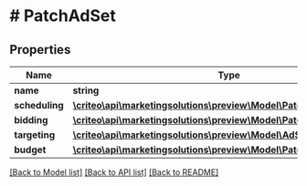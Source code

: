# # PatchAdSet

## Properties

Name | Type | Description | Notes
------------ | ------------- | ------------- | -------------
**name** | **string** |  | [optional]
**scheduling** | [**\criteo\api\marketingsolutions\preview\Model\PatchAdSetScheduling**](PatchAdSetScheduling.md) |  | [optional]
**bidding** | [**\criteo\api\marketingsolutions\preview\Model\PatchAdSetBidding**](PatchAdSetBidding.md) |  | [optional]
**targeting** | [**\criteo\api\marketingsolutions\preview\Model\AdSetTargeting**](AdSetTargeting.md) |  | [optional]
**budget** | [**\criteo\api\marketingsolutions\preview\Model\PatchAdSetBudget**](PatchAdSetBudget.md) |  | [optional]

[[Back to Model list]](../../README.md#models) [[Back to API list]](../../README.md#endpoints) [[Back to README]](../../README.md)
